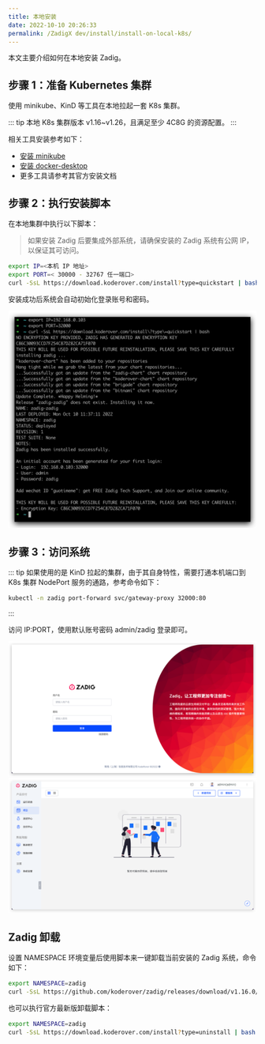 ```yaml
---
title: 本地安装
date: 2022-10-10 20:26:33
permalink: /ZadigX dev/install/install-on-local-k8s/
---
```


本文主要介绍如何在本地安装 Zadig。

## 步骤 1：准备 Kubernetes 集群

使用 minikube、KinD 等工具在本地拉起一套 K8s 集群。

::: tip
本地 K8s 集群版本 v1.16~v1.26，且满足至少 4C8G 的资源配置。
:::

相关工具安装参考如下：

- [安装 minikube](https://minikube.sigs.k8s.io/docs/start/)
- [安装 docker-desktop](https://www.docker.com/products/docker-desktop/)
- 更多工具请参考其官方安装文档

## 步骤 2：执行安装脚本

在本地集群中执行以下脚本：

> 如果安装 Zadig 后要集成外部系统，请确保安装的 Zadig 系统有公网 IP， 以保证其可访问。

``` bash
export IP=<本机 IP 地址>
export PORT=< 30000 - 32767 任一端口>
curl -SsL https://download.koderover.com/install?type=quickstart | bash
```

安装成功后系统会自动初始化登录账号和密码。

![本地安装](./_images/install_zadig_on_local_1.png)

## 步骤 3：访问系统

::: tip
如果使用的是 KinD 拉起的集群，由于其自身特性，需要打通本机端口到 K8s 集群 NodePort 服务的通路，参考命令如下：

``` bash
kubectl -n zadig port-forward svc/gateway-proxy 32000:80
```
:::

访问 IP:PORT，使用默认账号密码 admin/zadig 登录即可。

![本地安装](./_images/install_zadig_on_local_2.png)
![本地安装](./_images/install_zadig_on_local_3.png)

## Zadig 卸载

设置 NAMESPACE 环境变量后使用脚本来一键卸载当前安装的 Zadig 系统，命令如下：

```bash
export NAMESPACE=zadig
curl -SsL https://github.com/koderover/zadig/releases/download/v1.16.0/uninstall.sh | bash
```

也可以执行官方最新版卸载脚本：
```bash
export NAMESPACE=zadig
curl -SsL https://download.koderover.com/install?type=uninstall | bash
```
